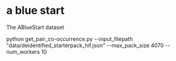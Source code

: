 # a blue start
 The ABlueStart dataset

python get_pair_co-occurrence.py --input_filepath "data/deidentified_starterpack_hif.json" --max_pack_size 4070 --num_workers 10
